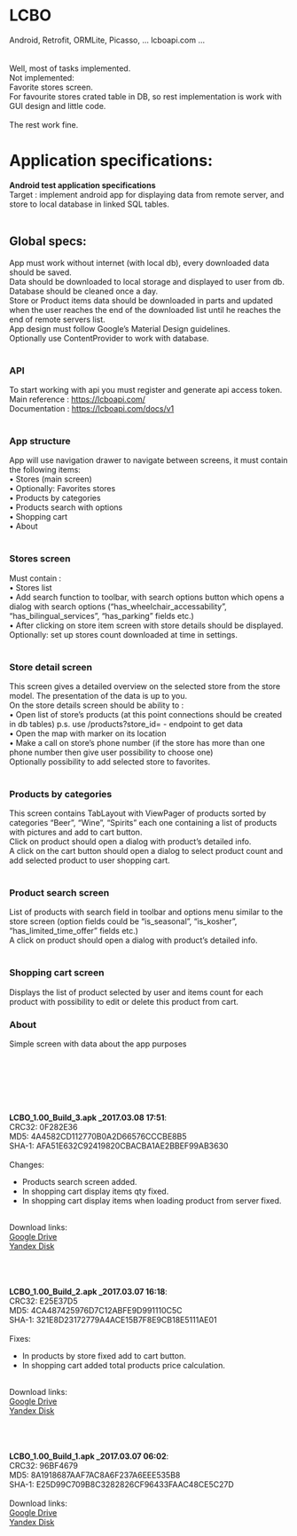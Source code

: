 # LCBO
Android, Retrofit, ORMLite, Picasso, ... lcboapi.com ...<br><br><br>
Well, most of tasks implemented.<br>
Not implemented:<br>
Favorite stores screen.<br>
For favourite stores crated table in DB, so rest implementation is work with GUI design and little code.<br>
<br>
The rest work fine.





# Application specifications:<br>
<b>Android test application specifications</b><br>
Target : implement android app for displaying data from remote server,  and store to local  database in linked SQL tables.<br><br>
<b><h2>Global specs:</h2></b>
App must work without internet (with local db), every downloaded data should be saved.<br>
Data should be downloaded to local storage and displayed to user from db.<br>
Database should be cleaned once a day.<br>
Store or Product items data should be downloaded in parts and updated when the user reaches the end of the downloaded list until he reaches the end of remote servers list.<br>
App design must follow Google’s Material Design guidelines.<br>
Optionally use ContentProvider to work with database.<br><br>
<b><h3>API</h3></b>
To start working with api you must register and generate api access token.<br>
Main reference : https://lcboapi.com/<br>
Documentation : https://lcboapi.com/docs/v1<br><br>
<b><h3>App structure</h3></b>
App will use navigation drawer  to navigate between screens, it must contain the following items:<br>
• Stores (main screen)<br>
• Optionally: Favorites stores<br>
• Products by categories<br>
• Products search with options<br>
• Shopping cart<br>
• About<br>
<br>
<h3>Stores screen</h3>
Must contain :<br>
• Stores list<br>
• Add search function to toolbar, with search options button which opens a dialog with search options (“has_wheelchair_accessability”, “has_bilingual_services”, “has_parking” fields etc.)<br>
• After clicking on store item screen with store details should be displayed.<br>
Optionally: set up stores count downloaded at time in settings.<br><br>
<h3>Store detail screen</h3>
This screen gives a detailed overview on the selected store from the store model. The presentation of the data is up to you.<br>
On the store details screen should be ability to :<br>
• Open list of store’s products (at this point connections should be created in db tables) p.s. use /products?store_id=<storeId> - endpoint to get data<br>
• Open the map with marker on its location<br>
• Make a call on store’s phone number (if the store has more than one phone number then give user possibility to choose one)<br>
Optionally possibility to add selected store to favorites.<br><br>

<h3>Products by categories</h3>
This screen contains TabLayout with ViewPager of products sorted by categories “Beer”, “Wine”, “Spirits” each one containing a  list of products with pictures and add to cart button.<br>
Click on product should open a dialog with product’s detailed info.<br>
A click on the cart button should open a dialog to select product count and add selected product to user shopping cart.<br><br>

<h3>Product search screen</h3>
List of products with search field in toolbar and options menu  similar to the store screen (option fields could be “is_seasonal”, “is_kosher”, “has_limited_time_offer” fields etc.)<br>
A click on product should open a dialog with product’s detailed info.<br>
<br>
<h3>Shopping cart screen</h3>
Displays the list of product selected by user and items count for each product with possibility to edit or delete this product from cart.<br>
<h3>About</h3>
Simple screen with data about the app purposes<br>
<br><br><br>


<br><br><br>
<b>LCBO_1.00_Build_3.apk _2017.03.08 17:51</b>:<br>
CRC32: 0F282E36<br>
MD5: 4A4582CD112770B0A2D66576CCCBE8B5<br>
SHA-1: AFA51E632C92419820CBACBA1AE2BBEF99AB3630<br>
<br>
Changes:<br>
- Products search screen added.<br>
- In shopping cart display items qty fixed.<br>
- In shopping cart display items when loading product from server fixed.<br>

<br>
Download links:<br>
<a href="https://drive.google.com/open?id=0BzoKZrHsxcSbcGJxLUhXOVVLYnc" target="_blank">Google Drive</a><br>
<a href="https://yadi.sk/d/ovp5oIm63FHczw" target="_blank">Yandex Disk</a><br>

<br><br><br>
<b>LCBO_1.00_Build_2.apk _2017.03.07 16:18</b>:<br>
CRC32: E25E37D5<br>
MD5: 4CA487425976D7C12ABFE9D991110C5C<br>
SHA-1: 321E8D23172779A4ACE15B7F8E9CB18E5111AE01<br>
<br>
Fixes:<br>
- In products by store fixed add to cart button.<br>
- In shopping cart added total products price calculation.<br>

<br>
Download links:<br>
<a href="https://drive.google.com/open?id=0BzoKZrHsxcSbbFRCX0NnQ18zLXM" target="_blank">Google Drive</a><br>
<a href="https://yadi.sk/d/INdFYJdY3FDRLb" target="_blank">Yandex Disk</a><br>

<br><br><br>
<b>LCBO_1.00_Build_1.apk _2017.03.07 06:02</b>:<br>
CRC32: 96BF4679<br>
MD5: 8A1918687AAF7AC8A6F237A6EEE535B8<br>
SHA-1: E25D99C709B8C3282826CF96433FAAC48CE5C27D<br>
<br>
Download links:<br>
<a href="https://drive.google.com/open?id=0BzoKZrHsxcSbNmlGMzRidXNUc3M" target="_blank">Google Drive</a><br>
<a href="https://yadi.sk/d/QnqR9mPZ3FBDYS" target="_blank">Yandex Disk</a><br>
